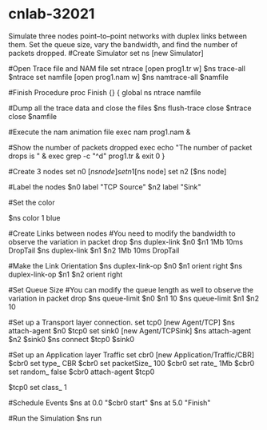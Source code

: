 # cnlab-32021
Simulate three nodes point–to–point networks with duplex links between them. Set the queue size, 
vary the bandwidth, and find the number of packets dropped.
#Create Simulator
set ns [new Simulator]

#Open Trace file and NAM file set ntrace [open prog1.tr w]
$ns trace-all $ntrace
set namfile [open prog1.nam w]
$ns namtrace-all $namfile

#Finish Procedure proc Finish {} {
global ns ntrace namfile

#Dump all the trace data and close the files
$ns flush-trace close $ntrace close $namfile

#Execute the nam animation file exec nam prog1.nam &

#Show the number of packets dropped
exec echo "The number of packet drops is " & exec grep -c "^d" prog1.tr &
exit 0
}

#Create 3 nodes set n0 [$ns node] set n1 [$ns node] set n2 [$ns node]

#Label the nodes
$n0 label "TCP Source"
$n2 label "Sink"

#Set the color

$ns color 1 blue


#Create Links between nodes
#You need to modify the bandwidth to observe the variation in packet drop
$ns duplex-link $n0 $n1 1Mb 10ms DropTail
$ns duplex-link $n1 $n2 1Mb 10ms DropTail

#Make the Link Orientation
$ns duplex-link-op $n0 $n1 orient right
$ns duplex-link-op $n1 $n2 orient right

#Set Queue Size
#You can modify the queue length as well to observe the variation in packet drop
$ns queue-limit $n0 $n1 10
$ns queue-limit $n1 $n2 10

#Set up a Transport layer connection. set tcp0 [new Agent/TCP]
$ns attach-agent $n0 $tcp0
set sink0 [new Agent/TCPSink]
$ns attach-agent $n2 $sink0
$ns connect $tcp0 $sink0

#Set up an Application layer Traffic
set cbr0 [new Application/Traffic/CBR]
$cbr0 set type_ CBR
$cbr0 set packetSize_ 100
$cbr0 set rate_ 1Mb
$cbr0 set random_ false
$cbr0 attach-agent $tcp0

$tcp0 set class_ 1

#Schedule Events
$ns at 0.0 "$cbr0 start"
$ns at 5.0 "Finish"

#Run the Simulation
$ns run
